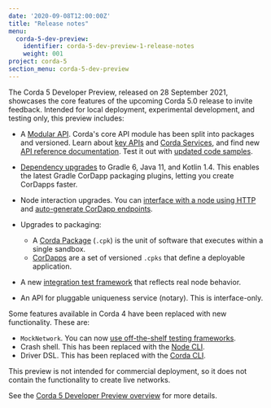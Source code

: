 ```yaml
---
date: '2020-09-08T12:00:00Z'
title: "Release notes"
menu:
  corda-5-dev-preview:
    identifier: corda-5-dev-preview-1-release-notes
    weight: 001
project: corda-5
section_menu: corda-5-dev-preview
---
```


The Corda 5 Developer Preview, released on 28 September 2021, showcases the core features of the upcoming Corda 5.0 release to invite feedback. Intended for local deployment, experimental development, and testing only, this preview includes:

- A [Modular API](xxx). Corda's core API module has been split into packages and versioned. Learn about [key APIs](xxx) and [Corda Services](xxx), and find new [API reference documentation](xxx). Test it out with [updated code samples](xxx).

- [Dependency upgrades](xxx) to Gradle 6, Java 11, and Kotlin 1.4. This enables the latest Gradle CorDapp packaging plugins, letting you create CorDapps faster.

- Node interaction upgrades. You can [interface with a node using HTTP](xxx) and [auto-generate CorDapp endpoints](xxx).

- Upgrades to packaging:
  - A [Corda Package](xxx) (`.cpk`) is the unit of software that executes within a single sandbox.
  - [CorDapps](xxx) are a set of versioned `.cpks` that define a deployable application.

- A new [integration test framework](xxx) that reflects real node behavior.

- An API for pluggable uniqueness service (notary). This is interface-only.


Some features available in Corda 4 have been replaced with new functionality. These are:

- `MockNetwork`. You can now [use off-the-shelf testing frameworks](xxx).
- Crash shell. This has been replaced with the [Node CLI](xxx).
- Driver DSL. This has been replaced with the [Corda CLI](xxx).

This preview is not intended for commercial deployment, so it does not contain the functionality to create live networks.

See the [Corda 5 Developer Preview overview](xxx) for more details.
